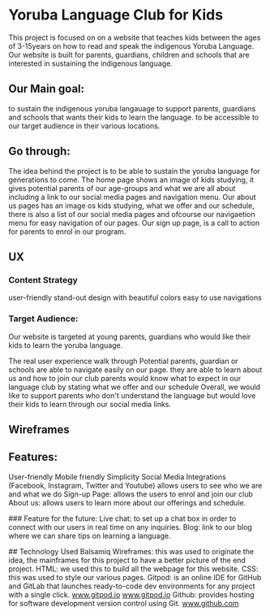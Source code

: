 # Yoruba Language Club for Kids

This project is focused on on a website that teaches kids between the ages of 3-15years on how to read and speak the indigenous Yoruba Language. Our website is built for parents, guardians, children and schools that are interested in sustaining the indigenous language.

## Our Main goal:
to sustain the indigenous yoruba langauage
to support parents, guardians and schools that wants their kids to learn the language.
to be accessible to our target audience in their various locations.

## Go through:
The idea behind the project is to be able to sustain the yoruba language for generations to come. The home page shows an image of kids studying, it gives potential parents of our age-groups and what we are all about including a link to our social media pages and navigation menu. Our about us pages has an image os kids studying, what we offer and our schedule, there is also a list of our social media pages and ofcourse our navigaetion menu for easy navigation of our pages. Our sign up page, is a call to action for parents to enrol in our program.

## UX
### Content Strategy
user-friendly
stand-out design with beautiful colors
easy to use navigations

### Target Audience:
Our website is targeted at young parents, guardians who would like their kids to learn the yoruba language.

The real user experience walk through
Potential parents, guardian or schools are able to navigate easily on our page.
they are able to learn about us and how to join our club
parents would know what to expect in our language club by stating what we offer and our schedule
Overall, we would like to support parents who don't understand the language but would love their kids to learn through our social media links.

## Wireframes


## Features:
User-friendly
Mobile friendly
Simplicity
Social Media Integrations (Facebook, Instagram, Twitter and Youtube) allows users to see who we are and what we do
Sign-up Page: allows the users to enrol and join our club
About us: allows users to learn more about our offerings and schedule.

### Feature for the future:
Live chat: to set up a chat box in order to connect with our users in real time on any inquiries.
Blog: link to our blog where we can share tips on learning a language.

## Technology Used
Balsamiq Wireframes: this was used to originate the idea, the mainframes for this project to have a better picture of the end project.
HTML: we used this to build all the webpage for this website.
CSS: this was used to style our various pages.
Gitpod: is an online IDE for GitHub and GitLab that launches ready-to-code dev environments for any project with a single click. www.gitpod.io www.gitpod.io
Github: provides hosting for software development version control using Git. www.github.com

